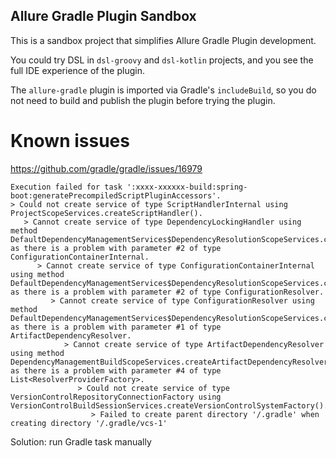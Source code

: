 Allure Gradle Plugin Sandbox
----------------------------

This is a sandbox project that simplifies Allure Gradle Plugin development.

You could try DSL in `dsl-groovy` and `dsl-kotlin` projects, and you see the full
IDE experience of the plugin.

The `allure-gradle` plugin is imported via Gradle's `includeBuild`, so
you do not need to build and publish the plugin before trying the plugin.

# Known issues

https://github.com/gradle/gradle/issues/16979

```
Execution failed for task ':xxxx-xxxxxx-build:spring-boot:generatePrecompiledScriptPluginAccessors'.
> Could not create service of type ScriptHandlerInternal using ProjectScopeServices.createScriptHandler().
   > Cannot create service of type DependencyLockingHandler using method DefaultDependencyManagementServices$DependencyResolutionScopeServices.createDependencyLockingHandler() as there is a problem with parameter #2 of type ConfigurationContainerInternal.
      > Cannot create service of type ConfigurationContainerInternal using method DefaultDependencyManagementServices$DependencyResolutionScopeServices.createConfigurationContainer() as there is a problem with parameter #2 of type ConfigurationResolver.
         > Cannot create service of type ConfigurationResolver using method DefaultDependencyManagementServices$DependencyResolutionScopeServices.createDependencyResolver() as there is a problem with parameter #1 of type ArtifactDependencyResolver.
            > Cannot create service of type ArtifactDependencyResolver using method DependencyManagementBuildScopeServices.createArtifactDependencyResolver() as there is a problem with parameter #4 of type List<ResolverProviderFactory>.
               > Could not create service of type VersionControlRepositoryConnectionFactory using VersionControlBuildSessionServices.createVersionControlSystemFactory().
                  > Failed to create parent directory '/.gradle' when creating directory '/.gradle/vcs-1'
```

Solution: run Gradle task manually

